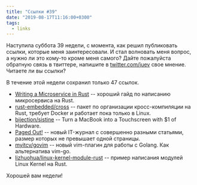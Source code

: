 ```yaml
---
title: "Ссылки #39"
date: "2019-08-17T11:16:00+0300"
tags:
  - links
---
```

Наступила суббота 39 недели, с момента, как решил публиковать ссылки, которые меня заинтересовали. И стал волновать меня
вопрос, а нужно ли это кому-то кроме меня самого? Дайте пожалуйста обратную связь в твиттере, напишите в
[twitter.com/juev](https://twitter.com/juev) свое мнение. Читаете ли вы ссылки?

В течение этой недели сохранил только 47 ссылок.

* [Writing a Microservice in Rust](http://www.goldsborough.me/rust/web/tutorial/2018/01/20/17-01-11-writing_a_microservice_in_rust/) -- хороший
  гайд по написанию микросервиса на Rust.
* [rust-embedded/cross](https://github.com/rust-embedded/cross) -- пакет по организации кросс-компиляции на Rust,
  требует Docker и работает пока только в Linux.
* [bijection/sistine](https://github.com/bijection/sistine) -- Turn a MacBook into a Touchscreen with $1 of Hardware.
* [Paged Out!](https://pagedout.institute/) -- новый IT-журнал с совершенно разными статьями, размер которых не
  превышает одной страницы.
* [myitcv/govim](https://github.com/myitcv/govim/) -- новый vim-плагин для работы с Golang. Как альтернатива vim-go.
* [lizhuohua/linux-kernel-module-rust](https://github.com/lizhuohua/linux-kernel-module-rust) -- пример написания
  модулей Linux Kernel на Rust.

Хорошей вам недели!
